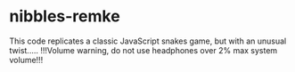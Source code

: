 # nibbles-remke
This code replicates a classic JavaScript snakes game, but with an unusual twist.....
!!!Volume warning, do not use headphones over 2% max system volume!!!
